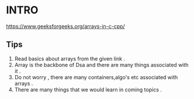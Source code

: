 # INTRO 
  https://www.geeksforgeeks.org/arrays-in-c-cpp/
  
## Tips
  1. Read basics about arrays from the given link . 
  2. Array is the backbone of Dsa and there are many things associated with it .
  3. Do not worry , there are many containers,algo's etc associated with arrays .
  4. There are many things that we would learn in coming topics .
